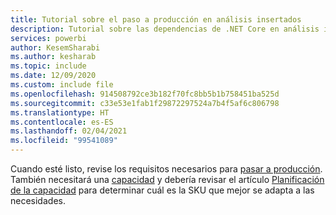 ```yaml
---
title: Tutorial sobre el paso a producción en análisis insertados
description: Tutorial sobre las dependencias de .NET Core en análisis insertados.
services: powerbi
author: KesemSharabi
ms.author: kesharab
ms.topic: include
ms.date: 12/09/2020
ms.custom: include file
ms.openlocfilehash: 914508792ce3b182f70fc8bb5b1b758451ba525d
ms.sourcegitcommit: c33e53e1fab1f29872297524a7b4f5af6c806798
ms.translationtype: HT
ms.contentlocale: es-ES
ms.lasthandoff: 02/04/2021
ms.locfileid: "99541089"
---
```

Cuando esté listo, revise los requisitos necesarios para [pasar a producción](../developer/embedded/move-to-production.md). También necesitará una [capacidad](../developer/embedded/embedded-capacity.md) y debería revisar el artículo [Planificación de la capacidad](../developer/embedded/embedded-capacity-planning.md) para determinar cuál es la SKU que mejor se adapta a las necesidades.
